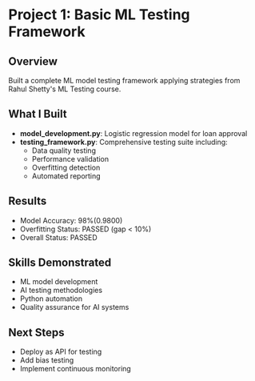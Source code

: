 # Project 1: Basic ML Testing Framework

## Overview
Built a complete ML model testing framework applying strategies from Rahul Shetty's ML Testing course.

## What I Built
- **model_development.py**: Logistic regression model for loan approval
- **testing_framework.py**: Comprehensive testing suite including:
  - Data quality testing
  - Performance validation  
  - Overfitting detection
  - Automated reporting

## Results
- Model Accuracy: 98%(0.9800)
- Overfitting Status: PASSED (gap < 10%)
- Overall Status: PASSED

## Skills Demonstrated
- ML model development
- AI testing methodologies
- Python automation
- Quality assurance for AI systems

## Next Steps
- Deploy as API for testing
- Add bias testing
- Implement continuous monitoring